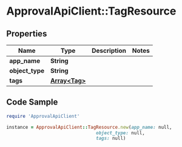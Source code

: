 # ApprovalApiClient::TagResource

## Properties

Name | Type | Description | Notes
------------ | ------------- | ------------- | -------------
**app_name** | **String** |  | 
**object_type** | **String** |  | 
**tags** | [**Array&lt;Tag&gt;**](Tag.md) |  | 

## Code Sample

```ruby
require 'ApprovalApiClient'

instance = ApprovalApiClient::TagResource.new(app_name: null,
                                 object_type: null,
                                 tags: null)
```


